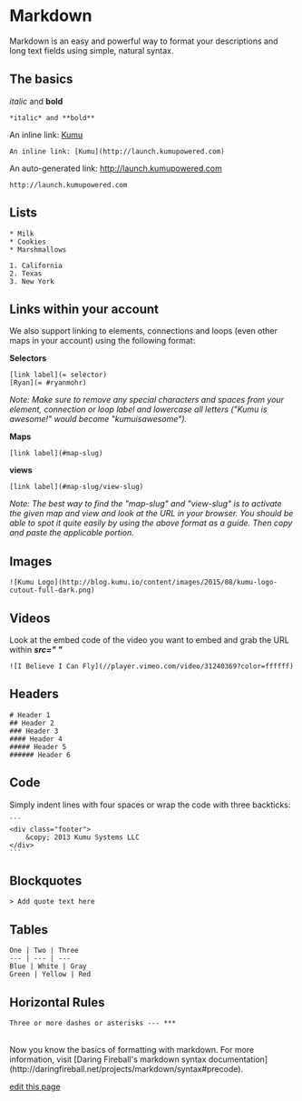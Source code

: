 # Markdown

Markdown is an easy and powerful way to format your descriptions and long text fields using simple, natural syntax.

## The basics

*italic* and **bold**

```
*italic* and **bold**
```

An inline link: [Kumu](http://launch.kumupowered.com)

```
An inline link: [Kumu](http://launch.kumupowered.com)
```

An auto-generated link: <a href="http://launch.kumupowered.com">http://launch.kumupowered.com</a>

```
http://launch.kumupowered.com
```

## Lists

```
* Milk
* Cookies
* Marshmallows
```

```
1. California
2. Texas
3. New York
```

## Links within your account
We also support linking to elements, connections and loops (even other maps in your account) using the following format:

**Selectors**

    [link label](= selector)
    [Ryan](= #ryanmohr)

*Note: Make sure to remove any special characters and spaces from your element, connection or loop label and lowercase all letters ("Kumu is awesome!" would become "kumuisawesome").*

**Maps**

    [link label](#map-slug)

**views**

    [link label](#map-slug/view-slug)

*Note: The best way to find the "map-slug" and "view-slug" is to activate the given map and view and look at the URL in your browser. You should be able to spot it quite easily by using the above format as a guide. Then copy and paste the applicable portion.*

## Images

```
![Kumu Logo](http://blog.kumu.io/content/images/2015/08/kumu-logo-cutout-full-dark.png)
```


## Videos

Look at the embed code of the video you want to embed and grab the URL within ***src=" "***

    ![I Believe I Can Fly](//player.vimeo.com/video/31240369?color=ffffff)

## Headers

    # Header 1
    ## Header 2
    ### Header 3
    #### Header 4
    ##### Header 5
    ###### Header 6

## Code

Simply indent lines with four spaces or wrap the code with three backticks:

    ```
    <div class="footer">
        &copy; 2013 Kumu Systems LLC
    </div>
    ```


## Blockquotes

    > Add quote text here

## Tables

```
One | Two | Three
--- | --- | ---
Blue | White | Gray
Green | Yellow | Red
```

## Horizontal Rules

    Three or more dashes or asterisks --- ***

<br />
Now you know the basics of formatting with markdown. For more information, visit [Daring Fireball's markdown syntax documentation](http://daringfireball.net/projects/markdown/syntax#precode).

<span class="edit-link"><a href="https://github.com/kumu/docs/blob/master/guides/markdown.md" target="_blank"><i class="fa fa-github"></i> edit this page</a></span>
